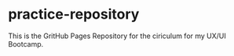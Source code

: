 # practice-repository

This is the GritHub Pages Repository for the ciriculum for my UX/UI Bootcamp.
